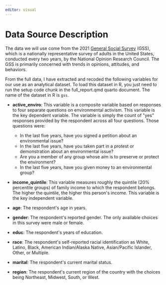 ```yaml
---
editor: visual
---
```


# Data Source Description

The data we will use come from the 2021 [General Social Survey](https://gss.norc.org/About-The-GSS) (GSS), which is a nationally representative survey of adults in the United States, conducted every two years, by the National Opinion Research Council. The GSS is primarily concerned with trends in opinions, attitudes, and behaviors.

From the full data, I have extracted and recoded the following variables for our use as an analytical dataset. To load this dataset in R, you just need to run the setup code chunk in the full_report.qmd quarto document. The name of the dataset in R is `gss`.

-   **active_enviro**: This variable is a composite variable based on responses to four separate questions on environmental activism. This variable is the key dependent variable. The variable is simply the count of "yes" responses provided by the respondent across all four questions. Those questions were:

    -   In the last five years, have you signed a petition about an environmental issue?
    -   In the last five years, have you taken part in a protest or demonstration about an environmental issue?
    -   Are you a member of any group whose aim is to preserve or protect the environment?
    -   In the last five years, have you given money to an environmental group?

-   **income_quintile**: This variable measures roughly the quintile (20% percentile groups) of family income to which the respondent belongs. The higher the quintile, the higher this person's income. This variable is the key independent variable.

-   **age**: The respondent's age in years.

-   **gender**: The respondent's reported gender. The only available choices in this survey were male or female.

-   **educ**: The respondent's years of education.

-   **race**: The respondent's self-reported racial identification as White, Latino, Black, American Indian/Alaska Native, Asian/Pacific Islander, Other, or Multiple.

-   **marital**: The respondent's current marital status.

-   **region**: The respondent's current region of the country with the choices being Northeast, Midwest, South, or West.
